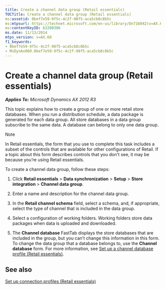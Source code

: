 ```yaml
---
title: Create a channel data group (Retail essentials)
TOCTitle: Create a channel data group (Retail essentials)
ms:assetid: 0bef7e59-9f5c-4c2f-98f5-aca5cb8c8b5c
ms:mtpsurl: https://technet.microsoft.com/en-us/library/Dn716042(v=AX.60)
ms:contentKeyID: 62200306
ms.date: 11/13/2014
mtps_version: v=AX.60
f1_keywords:
- 0bef7e59-9f5c-4c2f-98f5-aca5cb8c8b5c
- MsDynAx060.0bef7e59-9f5c-4c2f-98f5-aca5cb8c8b5c
---
```


# Create a channel data group (Retail essentials) 


_**Applies To:** Microsoft Dynamics AX 2012 R3_

This topic explains how to create a group of one or more retail store databases. When you run a distribution schedule, a data package is generated for each data group. All store databases in a data group subscribe to the same data. A database can belong to only one data group.


> [!NOTE]
> <P>In Retail essentials, the form that you use to complete this task includes a subset of the controls that are available for other configurations of Retail. If a topic about this form describes controls that you don't see, it may be because you’re using Retail essentials.</P>



To create a channel data group, follow these steps:

1.  Click **Retail essentials** \> **Data synchronization** \> **Setup** \> **Store integration** \> **Channel data group**.

2.  Enter a name and description for the channel data group.

3.  In the **Retail channel schema** field, select a schema, and, if appropriate, select the type of channel that is included in the data group.

4.  Select a configuration of working folders. Working folders store data packages when data is uploaded and downloaded.

5.  The **Channel database** FastTab displays the store databases that are included in the group, but you can’t change this information in this form. To change the data group that a database belongs to, use the **Channel database** form. For more information, see [Set up a channel database profile (Retail essentials)](set-up-a-channel-database-profile-retail-essentials.md).

## See also

[Set up connection profiles (Retail essentials)](set-up-connection-profiles-retail-essentials.md)

  


